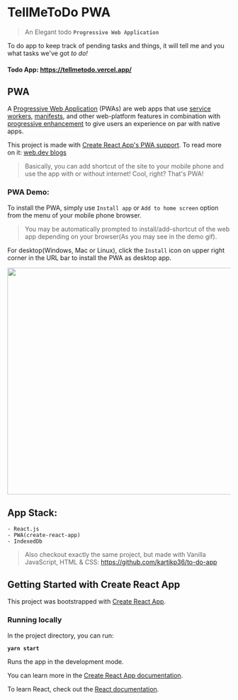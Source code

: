 

# TellMeToDo PWA

> An Elegant todo **`Progressive Web Application`**
	
To do app to keep track of pending tasks and things, it will tell me and you what tasks we've got *to do!*

#### Todo App: https://tellmetodo.vercel.app/
## PWA 
A [Progressive Web Application](https://developer.mozilla.org/en-US/docs/Web/Progressive_web_apps)  (PWAs) are web apps that use [service workers](https://developer.mozilla.org/en-US/docs/Web/API/Service_Worker_API), [manifests](https://developer.mozilla.org/en-US/docs/Web/Manifest), and other web-platform features in combination with [progressive enhancement](https://developer.mozilla.org/en-US/docs/Glossary/Progressive_Enhancement) to give users an experience on par with native apps.


This project is made with [Create React App's PWA support](https://create-react-app.dev/docs/making-a-progressive-web-app/). To read more on it: [web.dev blogs](https://web.dev/progressive-web-apps/)

> Basically, you can add shortcut of the site to your mobile phone and use the app with or without internet! Cool, right? That's PWA!

### PWA Demo:
To install the PWA, simply use `Install app` or `Add to home screen` option from  the menu of your mobile phone browser. 

> You may be automatically prompted to install/add-shortcut of the web
> app depending on your browser(As you may see in the demo gif).

For desktop(Windows, Mac or Linux), click the `Install` icon on upper right corner in the URL bar to install the PWA as desktop app.

<img src="https://user-images.githubusercontent.com/36930635/169800688-a1eedf76-80fb-4fcd-b459-86c6b2993334.gif" width="auto" height="512" />


## App Stack:
	- React.js
	- PWA(create-react-app)
	- IndexedDb

> Also checkout exactly the same project, but made with Vanilla JavaScript,
> HTML & CSS:  https://github.com/kartikp36/to-do-app

## Getting Started with Create React App

This project was bootstrapped with [Create React App](https://github.com/facebook/create-react-app).

### Running locally

In the project directory, you can run:

**`yarn start`**

Runs the app in the development mode.

You can learn more in the [Create React App documentation](https://facebook.github.io/create-react-app/docs/getting-started).

To learn React, check out the [React documentation](https://reactjs.org/).
